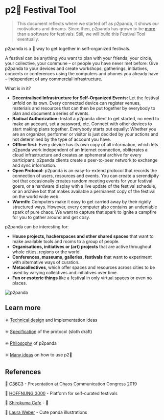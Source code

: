 # p2:panda_face: Festival Tool

> This document reflects where we started off as p2panda, it shows our motivations and dreams. Since then, p2panda has grown to be [more](https://github.com/p2panda/handbook/) than a software for festivals. Still, we will build this Festival Tool eventually.

p2panda is a :panda_face: way to get together in self-organized festivals.

A festival can be anything you want to plan with your friends, your circle, your collective, your commune – or people you have never met before: Give p2panda to your devices and create workshops, gatherings, initiatives, concerts or conferences using the computers and phones you already have – independent of any commercial infrastructure.

What is in it?

- **Decentralised Infrastructure for Self-Organized Events:** Let the festival unfold on its own. Every connected device can register venues, materials and resources that can then be put together by everybody to plan and document a series of events.
- **Radical Authorization:** Install a p2panda client to get started, no need to make an account, set a password, etc. Connect with other devices to start making plans together. Everybody starts out equally: Whether you are an organizer, performer or visitor is just decided by your actions and not determined by the type of account you have.
- **Offline first:** Every device has its own copy of all information, which lets p2panda work independent of an Internet connection, obliterates a cloud infrastructure and creates an ephemeral archive for every participant. p2panda clients create a peer-to-peer network to exchange and sync information.
- **Open Protocol:** p2panda is an easy-to-extend protocol that records the connection of users, resources and events. You can create a serendipity bot that occasionally creates random meeting events for your festival goers, or a hardware display with a live update of the festival schedule, or an archive bot that makes available a permanent copy of the festival on the world wide web.
- **Warmth:** Computers make it easy to get carried away by their rigidly structured ways. However, every computer also contains an undeniable spark of pure chaos. We want to capture that spark to ignite a campfire for you to gather around and get cosy.

p2panda can be interesting for:

- **House projects, hackerspaces and other shared spaces** that want to make available tools and rooms to a group of people.
- **Organisations, initiatives or (art) projects** that are active throughout whole cities, regions or the world.
- **Conferences, museums, galleries, festivals** that want to experiment with alternative ways of curation.
- **Metacollectives**, which offer spaces and resources across cities to be used by varying collectives and initiatives over time.
- **Fun or esoteric things** like a festival in only virtual spaces or even no places.

![p2panda](https://raw.githubusercontent.com/p2panda/design-document/master/images/pandas.jpg)

## Learn more

:eight_spoked_asterisk: [Technical design](https://github.com/p2panda/design-document/blob/master/DESIGN.md) and implementation ideas

:eight_spoked_asterisk: [Specification](https://github.com/p2panda/design-document/blob/master/spec) of the protocol (sloth draft)

:eight_spoked_asterisk: [Philosophy](https://github.com/p2panda/design-document/blob/master/PHILOSOPHY.md) of p2panda

:eight_spoked_asterisk: [Many ideas](https://github.com/p2panda/design-document/blob/master/IDEAS.md) on how to use p2:panda_face:

## References

:diamond_shape_with_a_dot_inside: [C36C3](https://media.ccc.de/v/36c3-10756-p2panda) - Presentation at Chaos Communication Congress 2019

:diamond_shape_with_a_dot_inside: [HOFFNUNG 3000](https://github.com/adzialocha/hoffnung3000) - Platform for self-curated festivals

:diamond_shape_with_a_dot_inside: [Shirokuma Cafe](https://en.wikipedia.org/wiki/Shirokuma_Cafe) - :panda_face:

:diamond_shape_with_a_dot_inside: [Laura Weber](http://www.lauraweber.net) - Cute panda illustrations
